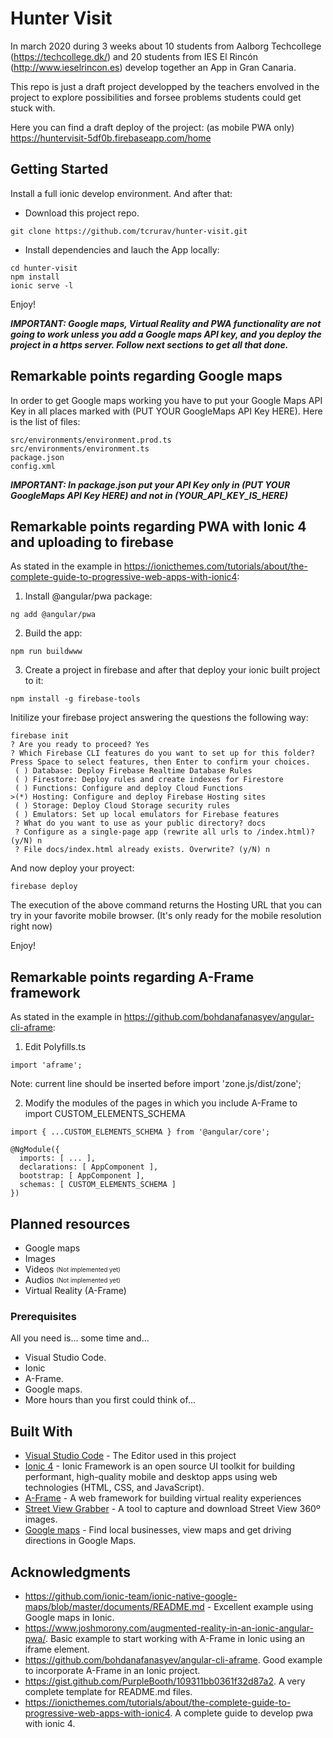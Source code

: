 # Hunter Visit

In march 2020 during 3 weeks about 10 students from Aalborg Techcollege (https://techcollege.dk/) and 20 students from IES El Rincón (http://www.ieselrincon.es) develop together an App in Gran Canaria.

This repo is just a draft project developped by the teachers envolved in the project to explore possibilities and forsee problems students could get stuck with.

Here you can find a draft deploy of the project: (as mobile PWA only)
https://huntervisit-5df0b.firebaseapp.com/home

## Getting Started

Install a full ionic develop environment. And after that:

* Download this project repo.

```
git clone https://github.com/tcrurav/hunter-visit.git
```

* Install dependencies and lauch the App locally:

```
cd hunter-visit
npm install
ionic serve -l
```

Enjoy!

***IMPORTANT: Google maps, Virtual Reality and PWA functionality are not going to work unless you add a Google maps API key, and you deploy the project in a https server. Follow next sections to get all that done.***

## Remarkable points regarding Google maps

In order to get Google maps working you have to put your Google Maps API Key in all places marked with (PUT YOUR GoogleMaps API Key HERE). Here is the list of files:

```
src/environments/environment.prod.ts
src/environments/environment.ts
package.json
config.xml
```

***IMPORTANT: In package.json put your API Key only in (PUT YOUR GoogleMaps API Key HERE) and not in (YOUR_API_KEY_IS_HERE)***

## Remarkable points regarding PWA with Ionic 4 and uploading to firebase

As stated in the example in https://ionicthemes.com/tutorials/about/the-complete-guide-to-progressive-web-apps-with-ionic4:

1. Install @angular/pwa package:

```
ng add @angular/pwa
```

2. Build the app:

```
npm run buildwww
```

3. Create a project in firebase and after that deploy your ionic built project to it:

```
npm install -g firebase-tools
```

Initilize your firebase project answering the questions the following way:

```
firebase init
? Are you ready to proceed? Yes
? Which Firebase CLI features do you want to set up for this folder? Press Space to select features, then Enter to confirm your choices.
 ( ) Database: Deploy Firebase Realtime Database Rules
 ( ) Firestore: Deploy rules and create indexes for Firestore
 ( ) Functions: Configure and deploy Cloud Functions
>(*) Hosting: Configure and deploy Firebase Hosting sites
 ( ) Storage: Deploy Cloud Storage security rules
 ( ) Emulators: Set up local emulators for Firebase features
 ? What do you want to use as your public directory? docs
 ? Configure as a single-page app (rewrite all urls to /index.html)? (y/N) n
 ? File docs/index.html already exists. Overwrite? (y/N) n
```

And now deploy your proyect:

```
firebase deploy
```

The execution of the above command returns the Hosting URL that you can try in your favorite mobile browser. (It's only ready for the mobile resolution right now)

Enjoy!

## Remarkable points regarding A-Frame framework

As stated in the example in https://github.com/bohdanafanasyev/angular-cli-aframe:

1. Edit Polyfills.ts

```
import 'aframe';
```

Note: current line should be inserted before import 'zone.js/dist/zone';


2. Modify the modules of the pages in which you include A-Frame to import CUSTOM_ELEMENTS_SCHEMA

```
import { ...CUSTOM_ELEMENTS_SCHEMA } from '@angular/core';

@NgModule({
  imports: [ ... ],
  declarations: [ AppComponent ],
  bootstrap: [ AppComponent ],
  schemas: [ CUSTOM_ELEMENTS_SCHEMA ]
})
```

## Planned resources

* Google maps
* Images
* Videos <sub><sup>(Not implemented yet)</sup></sub>
* Audios <sub><sup>(Not implemented yet)</sup></sub>
* Virtual Reality (A-Frame) 

### Prerequisites

All you need is... some time and...
* Visual Studio Code.
* Ionic
* A-Frame.
* Google maps.
* More hours than you first could think of...

## Built With

* [Visual Studio Code](https://code.visualstudio.com/) - The Editor used in this project
* [Ionic 4](https://ionicframework.com/docs/intro) - Ionic Framework is an open source UI toolkit for building performant, high-quality mobile and desktop apps using web technologies (HTML, CSS, and JavaScript).
* [A-Frame](https://aframe.io/) - A web framework for building virtual reality experiences
* [Street View Grabber](https://www.purebasic.fr/english/viewtopic.php?f=27&t=50248) - A tool to capture and download Street View 360º images.
* [Google maps]() - Find local businesses, view maps and get driving directions in Google Maps.

## Acknowledgments

* https://github.com/ionic-team/ionic-native-google-maps/blob/master/documents/README.md - Excellent example using Google maps in Ionic.
* https://www.joshmorony.com/augmented-reality-in-an-ionic-angular-pwa/. Basic example to start working with A-Frame in Ionic using an iframe element.
* https://github.com/bohdanafanasyev/angular-cli-aframe. Good example to incorporate A-Frame in an Ionic project.
* https://gist.github.com/PurpleBooth/109311bb0361f32d87a2. A very complete template for README.md files.
* https://ionicthemes.com/tutorials/about/the-complete-guide-to-progressive-web-apps-with-ionic4. A complete guide to develop pwa with ionic 4.